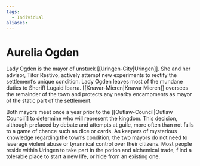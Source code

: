 ```yaml
---
tags:
  - Individual
aliases:
---
```

# Aurelia Ogden
Lady Ogden is the mayor of unstuck [[Uringen-City|Uringen]]. She and her advisor, Titor Restivo, actively attempt new experiments to rectify the settlement’s unique condition. Lady Ogden leaves most of the mundane duties to Sheriff Lugaid Ibarra. [[Knavar-Mieren|Knavar Mieren]] oversees the remainder of the town and protects any nearby encampments as mayor of the static part of the settlement.

Both mayors meet once a year prior to the [[Outlaw-Council|Outlaw Council]] to determine who will represent the kingdom. This decision, although prefaced by debate and attempts at guile, more often than not falls to a game of chance such as dice or cards. As keepers of mysterious knowledge regarding the town’s condition, the two mayors do not need to leverage violent abuse or tyrannical control over their citizens. Most people reside within Uringen to take part in the potion and alchemical trade, f ind a tolerable place to start a new life, or hide from an existing one.